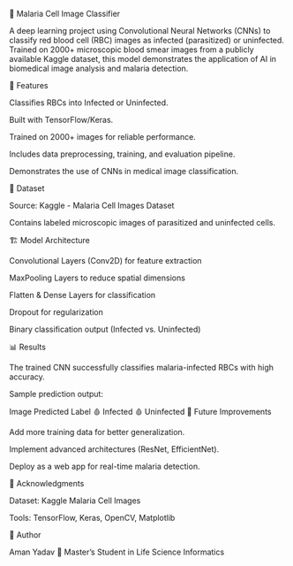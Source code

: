 🧬 Malaria Cell Image Classifier



A deep learning project using Convolutional Neural Networks (CNNs) to classify red blood cell (RBC) images as infected (parasitized) or uninfected.
Trained on 2000+ microscopic blood smear images from a publicly available Kaggle dataset, this model demonstrates the application of AI in biomedical image analysis and malaria detection.



🚀 Features

Classifies RBCs into Infected or Uninfected.

Built with TensorFlow/Keras.

Trained on 2000+ images for reliable performance.

Includes data preprocessing, training, and evaluation pipeline.

Demonstrates the use of CNNs in medical image classification.



📂 Dataset

Source: Kaggle - Malaria Cell Images Dataset

Contains labeled microscopic images of parasitized and uninfected cells.



🏗️ Model Architecture

Convolutional Layers (Conv2D) for feature extraction

MaxPooling Layers to reduce spatial dimensions

Flatten & Dense Layers for classification

Dropout for regularization

Binary classification output (Infected vs. Uninfected)




📊 Results

The trained CNN successfully classifies malaria-infected RBCs with high accuracy.

Sample prediction output:

Image	Predicted Label
🩸	Infected
🩸	Uninfected
🔮 Future Improvements

Add more training data for better generalization.

Implement advanced architectures (ResNet, EfficientNet).

Deploy as a web app for real-time malaria detection.

🙌 Acknowledgments

Dataset: Kaggle Malaria Cell Images

Tools: TensorFlow, Keras, OpenCV, Matplotlib

👤 Author

Aman Yadav
📌 Master’s Student in Life Science Informatics

